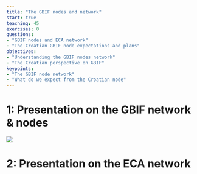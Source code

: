 ```yaml
---
title: "The GBIF nodes and network"
start: true
teaching: 45
exercises: 0
questions:
- "GBIF nodes and ECA network"
- "The Croatian GBIF node expectations and plans"
objectives:
- "Understanding the GBIF nodes network"
- "The Croatian perspective on GBIF"
keypoints:
- "The GBIF node network"
- "What do we expect from the Croatian node"
---
```


# 1: Presentation on the GBIF network & nodes

<a href="https://docs.google.com/presentation/d/1LpvVyCKgghbAvn8yIMoCCYEr7E2nF0-53eSBjr-ckV4/edit?usp=sharing">
    <img src="{{ '/assets/img/gbif_network.PNG' | relative_url }}">
  </a>


# 2: Presentation on the ECA network
